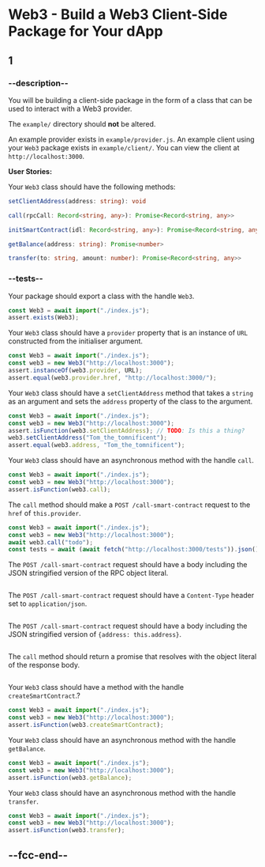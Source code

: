 # Web3 - Build a Web3 Client-Side Package for Your dApp

## 1

### --description--

You will be building a client-side package in the form of a class that can be used to interact with a Web3 provider.

The `example/` directory should **not** be altered.

An example provider exists in `example/provider.js`. An example client using your `Web3` package exists in `example/client/`. You can view the client at `http://localhost:3000`.

**User Stories:**

Your `Web3` class should have the following methods:

```ts
setClientAddress(address: string): void
```

```ts
call(rpcCall: Record<string, any>): Promise<Record<string, any>>
```

```ts
initSmartContract(idl: Record<string, any>): Promise<Record<string, any>>
```

```ts
getBalance(address: string): Promise<number>
```

```ts
transfer(to: string, amount: number): Promise<Record<string, any>>
```

### --tests--

Your package should export a class with the handle `Web3`.

```js
const Web3 = await import("./index.js");
assert.exists(Web3);
```

Your `Web3` class should have a `provider` property that is an instance of `URL` constructed from the initialiser argument.

```js
const Web3 = await import("./index.js");
const web3 = new Web3("http://localhost:3000");
assert.instanceOf(web3.provider, URL);
assert.equal(web3.provider.href, "http://localhost:3000/");
```

Your `Web3` class should have a `setClientAddress` method that takes a `string` as an argument and sets the `address` property of the class to the argument.

```js
const Web3 = await import("./index.js");
const web3 = new Web3("http://localhost:3000");
assert.isFunction(web3.setClientAddress); // TODO: Is this a thing?
web3.setClientAddress("Tom_the_tomnificent");
assert.equal(web3.address, "Tom_the_tomnificent");
```

Your `Web3` class should have an asynchronous method with the handle `call`.

```js
const Web3 = await import("./index.js");
const web3 = new Web3("http://localhost:3000");
assert.isFunction(web3.call);
```

The `call` method should make a `POST /call-smart-contract` request to the `href` of `this.provider`.

```js
const Web3 = await import("./index.js");
const web3 = new Web3("http://localhost:3000");
await web3.call("todo");
const tests = await (await fetch("http://localhost:3000/tests")).json();
```

The `POST /call-smart-contract` request should have a body including the JSON stringified version of the RPC object literal.

```js

```

The `POST /call-smart-contract` request should have a `Content-Type` header set to `application/json`.

```js

```

The `POST /call-smart-contract` request should have a body including the JSON stringified version of `{address: this.address}`.

```js

```

The `call` method should return a promise that resolves with the object literal of the response body.

```js

```

Your `Web3` class should have a method with the handle `createSmartContract`.?

```js
const Web3 = await import("./index.js");
const web3 = new Web3("http://localhost:3000");
assert.isFunction(web3.createSmartContract);
```

Your `Web3` class should have an asynchronous method with the handle `getBalance`.

```js
const Web3 = await import("./index.js");
const web3 = new Web3("http://localhost:3000");
assert.isFunction(web3.getBalance);
```

Your `Web3` class should have an asynchronous method with the handle `transfer`.

```js
const Web3 = await import("./index.js");
const web3 = new Web3("http://localhost:3000");
assert.isFunction(web3.transfer);
```

## --fcc-end--
